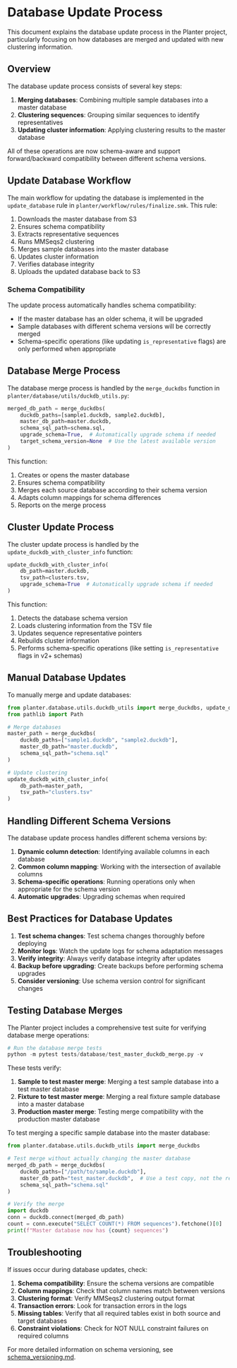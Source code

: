 # Database Update Process

This document explains the database update process in the Planter project, particularly focusing on how databases are merged and updated with new clustering information.

## Overview

The database update process consists of several key steps:

1. **Merging databases**: Combining multiple sample databases into a master database
2. **Clustering sequences**: Grouping similar sequences to identify representatives
3. **Updating cluster information**: Applying clustering results to the master database

All of these operations are now schema-aware and support forward/backward compatibility between different schema versions.

## Update Database Workflow

The main workflow for updating the database is implemented in the `update_database` rule in `planter/workflow/rules/finalize.smk`. This rule:

1. Downloads the master database from S3
2. Ensures schema compatibility
3. Extracts representative sequences
4. Runs MMSeqs2 clustering
5. Merges sample databases into the master database
6. Updates cluster information
7. Verifies database integrity
8. Uploads the updated database back to S3

### Schema Compatibility

The update process automatically handles schema compatibility:

- If the master database has an older schema, it will be upgraded
- Sample databases with different schema versions will be correctly merged
- Schema-specific operations (like updating `is_representative` flags) are only performed when appropriate

## Database Merge Process

The database merge process is handled by the `merge_duckdbs` function in `planter/database/utils/duckdb_utils.py`:

```python
merged_db_path = merge_duckdbs(
    duckdb_paths=[sample1.duckdb, sample2.duckdb],
    master_db_path=master.duckdb,
    schema_sql_path=schema.sql,
    upgrade_schema=True,  # Automatically upgrade schema if needed
    target_schema_version=None  # Use the latest available version
)
```

This function:

1. Creates or opens the master database
2. Ensures schema compatibility
3. Merges each source database according to their schema version
4. Adapts column mappings for schema differences
5. Reports on the merge process

## Cluster Update Process

The cluster update process is handled by the `update_duckdb_with_cluster_info` function:

```python
update_duckdb_with_cluster_info(
    db_path=master.duckdb,
    tsv_path=clusters.tsv,
    upgrade_schema=True  # Automatically upgrade schema if needed
)
```

This function:

1. Detects the database schema version
2. Loads clustering information from the TSV file
3. Updates sequence representative pointers
4. Rebuilds cluster information
5. Performs schema-specific operations (like setting `is_representative` flags in v2+ schemas)

## Manual Database Updates

To manually merge and update databases:

```python
from planter.database.utils.duckdb_utils import merge_duckdbs, update_duckdb_with_cluster_info
from pathlib import Path

# Merge databases
master_path = merge_duckdbs(
    duckdb_paths=["sample1.duckdb", "sample2.duckdb"],
    master_db_path="master.duckdb",
    schema_sql_path="schema.sql"
)

# Update clustering
update_duckdb_with_cluster_info(
    db_path=master_path,
    tsv_path="clusters.tsv"
)
```

## Handling Different Schema Versions

The database update process handles different schema versions by:

1. **Dynamic column detection**: Identifying available columns in each database
2. **Common column mapping**: Working with the intersection of available columns
3. **Schema-specific operations**: Running operations only when appropriate for the schema version
4. **Automatic upgrades**: Upgrading schemas when required

## Best Practices for Database Updates

1. **Test schema changes**: Test schema changes thoroughly before deploying
2. **Monitor logs**: Watch the update logs for schema adaptation messages
3. **Verify integrity**: Always verify database integrity after updates
4. **Backup before upgrading**: Create backups before performing schema upgrades
5. **Consider versioning**: Use schema version control for significant changes

## Testing Database Merges

The Planter project includes a comprehensive test suite for verifying database merge operations:

```python
# Run the database merge tests
python -m pytest tests/database/test_master_duckdb_merge.py -v
```

These tests verify:
1. **Sample to test master merge**: Merging a test sample database into a test master database
2. **Fixture to test master merge**: Merging a real fixture sample database into a master database
3. **Production master merge**: Testing merge compatibility with the production master database

To test merging a specific sample database into the master database:

```python
from planter.database.utils.duckdb_utils import merge_duckdbs

# Test merge without actually changing the master database
merged_db_path = merge_duckdbs(
    duckdb_paths=["/path/to/sample.duckdb"],
    master_db_path="test_master.duckdb",  # Use a test copy, not the real master
    schema_sql_path="schema.sql"
)

# Verify the merge
import duckdb
conn = duckdb.connect(merged_db_path)
count = conn.execute("SELECT COUNT(*) FROM sequences").fetchone()[0]
print(f"Master database now has {count} sequences")
```

## Troubleshooting

If issues occur during database updates, check:

1. **Schema compatibility**: Ensure the schema versions are compatible
2. **Column mappings**: Check that column names match between versions
3. **Clustering format**: Verify MMSeqs2 clustering output format
4. **Transaction errors**: Look for transaction errors in the logs
5. **Missing tables**: Verify that all required tables exist in both source and target databases
6. **Constraint violations**: Check for NOT NULL constraint failures on required columns

For more detailed information on schema versioning, see [schema_versioning.md](schema_versioning.md).